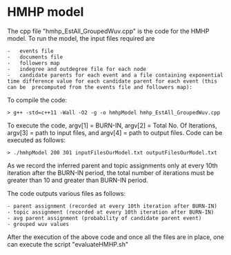 # HMHP model

The cpp file "hmhp_EstAll_GroupedWuv.cpp" is the code for the HMHP model. To run the model, the input files required are 

	-	events file
	-	documents file
	-	followers map 
	-	indegree and outdegree file for each node 
	-	candidate parents for each event and a file containing exponential time difference value for each candidate parent for each event (this can be  precomputed from the events file and followers map):

To compile the code:
	
	> g++ -std=c++11 -Wall -O2 -g -o hmhpModel hmhp_EstAll_GroupedWuv.cpp

To execute the code, argv[1] = BURN-IN, argv[2] = Total No. Of Iterations, argv[3] = path to input files, and argv[4] = path to output files. Code can be executed as follows:

	> ./hmhpModel 200 301 inputFilesOurModel.txt outputFilesOurModel.txt


As we record the inferred parent and topic assignments only at every 10th iteration after the BURN-IN period, the total number of iterations must be greater than 10 and greater than BURN-IN period.

The code outputs various files as follows:

	- parent assignment (recorded at every 10th iteration after BURN-IN)
	- topic assignment (recorded at every 10th iteration after BURN-IN)
	- avg parent assignment (probability of candidate parent event)
	- grouped wuv values

After the execution of the above code and once all the files are in place, one can execute the script "evaluateHMHP.sh"